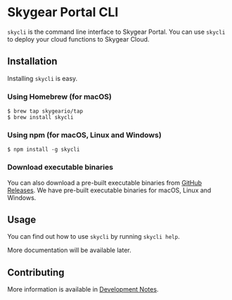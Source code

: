 # Skygear Portal CLI

`skycli` is the command line interface to Skygear Portal. You can use `skycli`
to deploy your cloud functions to Skygear Cloud.

## Installation

Installing `skycli` is easy.

### Using Homebrew (for macOS)

```shell
$ brew tap skygeario/tap
$ brew install skycli
```

### Using npm (for macOS, Linux and Windows)

```shell
$ npm install -g skycli
```

### Download executable binaries

You can also download a pre-built executable binaries from [GitHub
Releases](https://github.com/SkygearIO/skycli/releases). We have pre-built
executable binaries for macOS, Linux and Windows.

## Usage

You can find out how to use `skycli` by running `skycli help`.

More documentation will be available later.

## Contributing

More information is available in [Development Notes](DEVELOPMENT.md).
